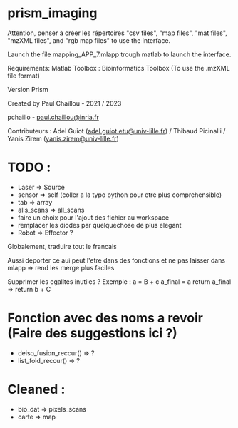 # prism_imaging


Attention, penser à créer les répertoires "csv files", "map files", "mat files", "mzXML files", and "rgb map files" to use the interface.

Launch the file mapping_APP_7.mlapp trough matlab to launch the interface.

Requirements: 
Matlab Toolbox : Bioinformatics Toolbox (To use the .mzXML file format)

Version Prism 

Created by Paul Chaillou - 2021 / 2023

pchaillo - paul.chaillou@inria.fr

Contributeurs : Adel Guiot (adel.guiot.etu@univ-lille.fr) / Thibaud Picinalli / Yanis Zirem (yanis.zirem@univ-lille.fr)


# TODO :
- Laser => Source
- sensor => self (coller a la typo python pour etre plus comprehensible)
- tab => array
- alls_scans => all_scans
- faire un choix pour l'ajout des fichier au workspace
- remplacer les diodes par quelquechose de plus elegant
- Robot => Effector ?

Globalement, traduire tout le francais

Aussi deporter ce aui peut l'etre dans des fonctions et ne pas laisser dans mlapp => rend les merge plus faciles

Supprimer les egalites inutiles ? 
Exemple :
a = B + c
a_final = a
return a_final
=>
return b + C

# Fonction avec des noms a revoir (Faire des suggestions ici ?)
- deiso_fusion_reccur() => ?
- list_fold_reccur() => ?

# Cleaned :
- bio_dat => pixels_scans
- carte => map